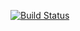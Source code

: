 [![Build Status](https://travis-ci.com/zorgulle/fifo.svg?branch=master)](https://travis-ci.com/zorgulle/fifo)